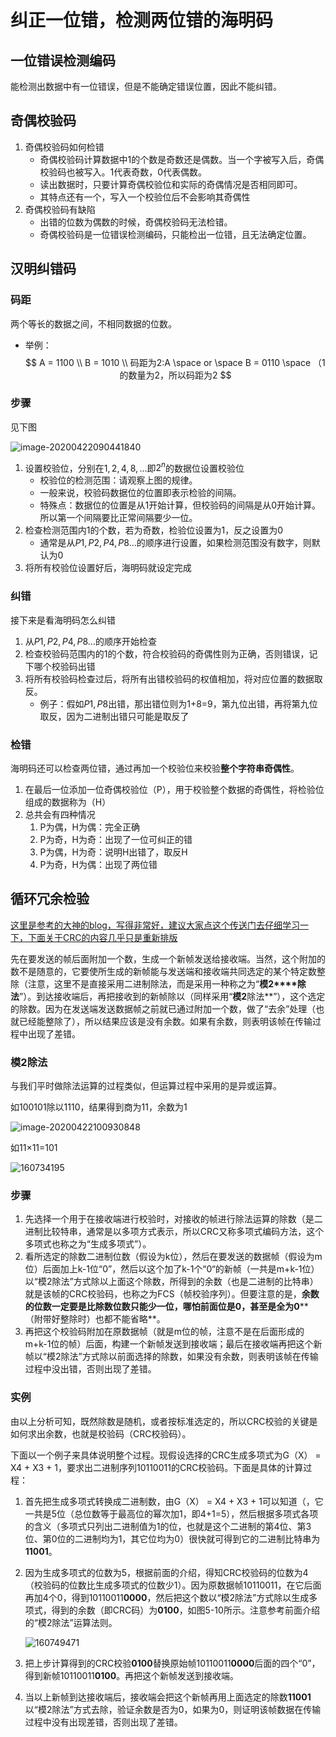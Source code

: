 # 纠正一位错，检测两位错的海明码

## 一位错误检测编码

能检测出数据中有一位错误，但是不能确定错误位置，因此不能纠错。

## 奇偶校验码

1. 奇偶校验码如何检错
	* 奇偶校验码计算数据中1的个数是奇数还是偶数。当一个字被写入后，奇偶校验码也被写入。1代表奇数，0代表偶数。
	* 读出数据时，只要计算奇偶校验位和实际的奇偶情况是否相同即可。
	* 其特点还有一个，写入一个校验位后不会影响其奇偶性
2. 奇偶校验码有缺陷
	* 出错的位数为偶数的时候，奇偶校验码无法检错。
	* 奇偶校验码是一位错误检测编码，只能检出一位错，且无法确定位置。

## 汉明纠错码

### 码距

两个等长的数据之间，不相同数据的位数。

* 举例：
	$$
	A = 1100 \\
	B = 1010 \\
	码距为2:A \space or \space B = 0110 \space （1的数量为2，所以码距为2
	$$

### 步骤

见下图

![image-20200422090441840](https://raw.githubusercontent.com/HYBB-rash/cnBlogs/master/img/20200422090604.jpg)

1. 设置校验位，分别在$1, 2, 4, 8,\dots$即$2^n$的数据位设置校验位
	* 校验位的检测范围：请观察上图的规律。
	* 一般来说，校验码数据位的位置即表示检验的间隔。
	* 特殊点：数据位的位置是从1开始计算，但校验码的间隔是从0开始计算。所以第一个间隔要比正常间隔要少一位。
2. 检查检测范围内1的个数，若为奇数，检验位设置为1，反之设置为0
	* 通常是从$P1,P2,P4,P8\dots$的顺序进行设置，如果检测范围没有数字，则默认为0
3. 将所有校验位设置好后，海明码就设定完成

### 纠错

接下来是看海明码怎么纠错

1. 从$P1,P2,P4,P8\dots$的顺序开始检查
2. 检查校验码范围内的1的个数，符合校验码的奇偶性则为正确，否则错误，记下哪个校验码出错
3. 将所有校验码检查过后，将所有出错校验码的权值相加，将对应位置的数据取反。
	* 例子：假如$P1,P8$出错，那出错位则为1+8=9，第九位出错，再将第九位取反，因为二进制出错只可能是取反了

### 检错

海明码还可以检查两位错，通过再加一个校验位来校验**整个字符串奇偶性**。

1. 在最后一位添加一位奇偶校验位（P），用于校验整个数据的奇偶性，将检验位组成的数据称为（H）
2. 总共会有四种情况
	1. P为偶，H为偶：完全正确
	2. P为奇，H为奇：出现了一位可纠正的错
	3. P为偶，H为奇：说明H出错了，取反H
	4. P为奇，H为偶：出现了两位错

## 循环冗余检验

[这里是参考的大神的blog，写得非常好，建议大家点这个传送门去仔细学习一下，下面关于CRC的内容几乎只是重新排版](https://blog.51cto.com/winda/1063951)

先在要发送的帧后面附加一个数，生成一个新帧发送给接收端。当然，这个附加的数不是随意的，它要使所生成的新帧能与发送端和接收端共同选定的某个特定数整除（注意，这里不是直接采用二进制除法，而是采用一种称之为“**模2****除法**”）。到达接收端后，再把接收到的新帧除以（同样采用“**模2**除法**”），这个选定的除数。因为在发送端发送数据帧之前就已通过附加一个数，做了“去余”处理（也就已经能整除了），所以结果应该是没有余数。如果有余数，则表明该帧在传输过程中出现了差错。

### 模2除法

与我们平时做除法运算的过程类似，但运算过程中采用的是异或运算。

如100101除以1110，结果得到商为11，余数为1

![image-20200422100930848](https://raw.githubusercontent.com/HYBB-rash/cnBlogs/master/img/20200422101028.jpg)

如11×11=101

![160734195](https://raw.githubusercontent.com/HYBB-rash/cnBlogs/master/img/20200422101711.jpg)

### 步骤

1. 先选择一个用于在接收端进行校验时，对接收的帧进行除法运算的除数（是二进制比较特串，通常是以多项方式表示，所以CRC又称多项式编码方法，这个多项式也称之为“生成多项式”）。
2. 看所选定的除数二进制位数（假设为k位），然后在要发送的数据帧（假设为m位）后面加上k-1位“0”，然后以这个加了k-1个“0“的新帧（一共是m+k-1位）以“模2除法”方式除以上面这个除数，所得到的余数（也是二进制的比特串）就是该帧的CRC校验码，也称之为FCS（帧校验序列）。但要注意的是，**余数的位数一定要是比除数位数只能少一位，哪怕前面位是****0****，甚至是全为0****（附带好整除时）也都不能省略**。
3. 再把这个校验码附加在原数据帧（就是m位的帧，注意不是在后面形成的m+k-1位的帧）后面，构建一个新帧发送到接收端；最后在接收端再把这个新帧以“模2除法”方式除以前面选择的除数，如果没有余数，则表明该帧在传输过程中没出错，否则出现了差错。

### 实例

由以上分析可知，既然除数是随机，或者按标准选定的，所以CRC校验的关键是如何求出余数，也就是校验码（CRC校验码）。

下面以一个例子来具体说明整个过程。现假设选择的CRC生成多项式为G（X） = X4 + X3 + 1，要求出二进制序列10110011的CRC校验码。下面是具体的计算过程：

1. 首先把生成多项式转换成二进制数，由G（X） = X4 + X3 + 1可以知道（，它一共是5位（总位数等于最高位的幂次加1，即4+1=5），然后根据多项式各项的含义（多项式只列出二进制值为1的位，也就是这个二进制的第4位、第3位、第0位的二进制均为1，其它位均为0）很快就可得到它的二进制比特串为**11001**。

2. 因为生成多项式的位数为5，根据前面的介绍，得知CRC校验码的位数为4（校验码的位数比生成多项式的位数少1）。因为原数据帧10110011，在它后面再加4个0，得到10110011**0000**，然后把这个数以“模2除法”方式除以生成多项式，得到的余数（即CRC码）为**0100**，如图5-10所示。注意参考前面介绍的“模2除法”运算法则。

	![160749471](https://raw.githubusercontent.com/HYBB-rash/cnBlogs/master/img/20200422102152.jpg)

3. 把上步计算得到的CRC校验**0100**替换原始帧10110011**0000**后面的四个“0”，得到新帧10110011**0100**。再把这个新帧发送到接收端。

4. 当以上新帧到达接收端后，接收端会把这个新帧再用上面选定的除数**11001**以“模2除法”方式去除，验证余数是否为0，如果为0，则证明该帧数据在传输过程中没有出现差错，否则出现了差错。